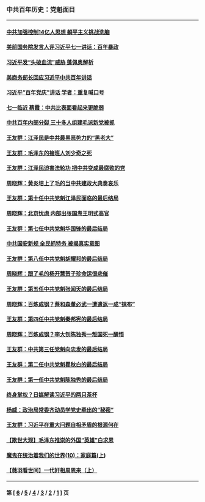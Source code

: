 ### 中共百年历史：党魁面目
---
#### [中共加强控制14亿人思想 躺平主义挑战洗脑](../../pages/nf1176107/n13094299.md?07250430) 
#### [美前国务院发言人评习近平七一讲话：百年暴政](../../pages/nf1176107/n13066986.md?07250430) 
#### [习近平发“头破血流”威胁 蓬佩奥解析](../../pages/nf1176107/n13063604.md?07250430) 
#### [美商务部长回应习近平中共百年讲话](../../pages/nf1176107/n13062903.md?07250430) 
#### [习近平“百年党庆”讲话 学者：重复喊口号](../../pages/nf1176107/n13061411.md?07250430) 
#### [七一临近 蔡霞：中共比表面看起来更脆弱](../../pages/nf1176107/n13056418.md?07250430) 
#### [中共百年内部分裂 三十多人组建毛派新党被抓](../../pages/nf1176107/n13044023.md?07250430) 
#### [王友群：江泽民是中共最黑恶势力的“黑老大”](../../pages/nf1176107/n13022180.md?07250430) 
#### [王友群：毛泽东的接班人刘少奇之死](../../pages/nf1176107/n12991772.md?07250430) 
#### [王友群：江泽民迫害法轮功 把中共变成最腐败的党](../../pages/nf1176107/n12947347.md?07250430) 
#### [周晓辉：黄炎培上了毛的当中共建政大典奏哀乐](../../pages/nf1176107/n12942780.md?07250430) 
#### [王友群：第十任中共党魁江泽民面临的最后结局](../../pages/nf1176107/n12933748.md?07250430) 
#### [周晓辉：北京忧虑 内部出张国焘王明式高官](../../pages/nf1176107/n12931709.md?07250430) 
#### [王友群：第七任中共党魁华国锋的最后结局](../../pages/nf1176107/n12918457.md?07250430) 
#### [中共国安新规 全民抓特务 被揭真实意图](../../pages/nf1176107/n12911615.md?07250430) 
#### [王友群：第八任中共党魁胡耀邦的最后结局](../../pages/nf1176107/n12902918.md?07250430) 
#### [周晓辉：跟了毛的杨开慧贺子珍命运很悲催](../../pages/nf1176107/n12877804.md?07250430) 
#### [王友群：第五任中共党魁张闻天的最后结局](../../pages/nf1176107/n12865420.md?07250430) 
#### [周晓辉：百炼成钢？蔡和森董必武一遭遣返一成“抹布”](../../pages/nf1176107/n12854806.md?07250430) 
#### [王友群：第四任中共党魁秦邦宪的最后结局](../../pages/nf1176107/n12855290.md?07250430) 
#### [周晓辉：百炼成钢？李大钊陈独秀一叛国死一醒悟](../../pages/nf1176107/n12847981.md?07250430) 
#### [王友群：中共第三任党魁向忠发的最后结局](../../pages/nf1176107/n12840390.md?07250430) 
#### [王友群：第二任中共党魁瞿秋白的最后结局](../../pages/nf1176107/n12824710.md?07250430) 
#### [王友群：第一任中共党魁陈独秀的最后结局](../../pages/nf1176107/n12809869.md?07250430) 
#### [终身掌权？日媒解读习近平的两只茶杯](../../pages/nf1176107/n12805064.md?07250430) 
#### [杨威：政治局常委齐动员学党史牵出的“秘密”](../../pages/nf1176107/n12764642.md?07250430) 
#### [王友群：习近平在重大问题自相矛盾的根源何在](../../pages/nf1176107/n12499563.md?07250430) 
#### [【欺世大观】毛泽东推崇的外国“英雄”白求恩](../../pages/nf1176107/n12362005.md?07250430) 
#### [魔鬼在统治着我们的世界(10)：家庭篇(上)](../../pages/nf1176107/n10435448.md?07250430) 
#### [【薇羽看世间】一代奸相周恩来（上）](../../pages/nf1176107/n12401109.md?07250430) 

---
#### 第 [ [6](./6.md?07250430) / [5](./5.md?07250430) / [4](./4.md?07250430) / [3](./3.md?07250430) / [2](./2.md?07250430) / [1](./1.md?07250430) ] 页
